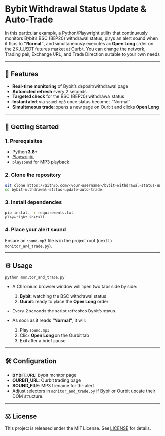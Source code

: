 # Bybit Withdrawal Status Update & Auto-Trade


In this particular example, a Python/Playwright utility that continuously monitors Bybit’s BSC (BEP20) withdrawal status, plays an alert sound when it flips to **“Normal”**, and simultaneously executes an **Open Long** order on the ZKJ\_USDT futures market at Ourbit. You can change the network, Trading pair, Exchange URL, and Trade Direction suitable to your own needs

---

## 🔎 Features

* **Real-time monitoring** of Bybit’s deposit/withdrawal page
* **Automated refresh** every 2 seconds
* **Targeted check** for the BSC (BEP20) withdrawal status
* **Instant alert** via `sound.mp3` once status becomes “Normal”
* **Simultaneous trade**: opens a new page on Ourbit and clicks **Open Long**

---

## 🚀 Getting Started

### 1. Prerequisites

* Python **3.8+**
* [Playwright](https://playwright.dev/python/)
* `playsound` for MP3 playback

### 2. Clone the repository

```bash
git clone https://github.com/<your-username>/bybit-withdrawal-status-update-auto-trade.git
cd bybit-withdrawal-status-update-auto-trade
```

### 3. Install dependencies

```bash
pip install -r requirements.txt
playwright install
```

### 4. Place your alert sound

Ensure an `sound.mp3` file is in the project root (next to `monitor_and_trade.py`).

---

## ⚙️ Usage

```bash
python monitor_and_trade.py
```

* A Chromium browser window will open two tabs side by side:

  1. **Bybit**: watching the BSC withdrawal status
  2. **Ourbit**: ready to place the **Open Long** order
* Every 2 seconds the script refreshes Bybit’s status.
* As soon as it reads **“Normal”**, it will:

  1. Play `sound.mp3`
  2. Click **Open Long** on the Ourbit tab
  3. Exit after a brief pause

---

## 🛠 Configuration

* **BYBIT\_URL**: Bybit monitor page
* **OURBIT\_URL**: Ourbit trading page
* **SOUND\_FILE**: MP3 filename for the alert
* Adjust selectors in `monitor_and_trade.py` if Bybit or Ourbit update their DOM structure.

---

## ⚖️ License

This project is released under the MIT License. See [LICENSE](LICENSE) for details.
